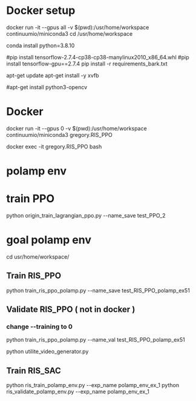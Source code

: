 # Docker setup 
docker run -it --gpus all -v $(pwd):/usr/home/workspace continuumio/miniconda3
cd /usr/home/workspace

conda install python=3.8.10

#pip install tensorflow-2.7.4-cp38-cp38-manylinux2010_x86_64.whl
#pip install tensorflow-gpu==2.7.4
pip install -r requirements_bark.txt

apt-get update
apt-get install -y xvfb

#apt-get install python3-opencv


# Docker

docker run -it --gpus 0 -v $(pwd):/usr/home/workspace continuumio/miniconda3 gregory.RIS_PPO

docker exec -it gregory.RIS_PPO bash

# polamp env

# train PPO
python origin_train_lagrangian_ppo.py --name_save test_PPO_2

# goal polamp env
cd usr/home/workspace/


## Train RIS_PPO
python train_ris_ppo_polamp.py --name_save test_RIS_PPO_polamp_ex51

## Validate RIS_PPO ( not in docker )
### change --training to 0
python train_ris_ppo_polamp.py --name_val test_RIS_PPO_polamp_ex51

python utilite_video_generator.py 


## Train RIS_SAC
python ris_train_polamp_env.py --exp_name polamp_env_ex_1
python ris_validate_polamp_env.py --exp_name polamp_env_ex_1